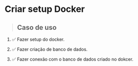 # Criar setup Docker

> ## Caso de uso

1. ✅ Fazer setup do docker.

2. ✅ Fazer criação de banco de dados.

3. ✅ Fazer conexão com o banco de dados criado no dokcer.
